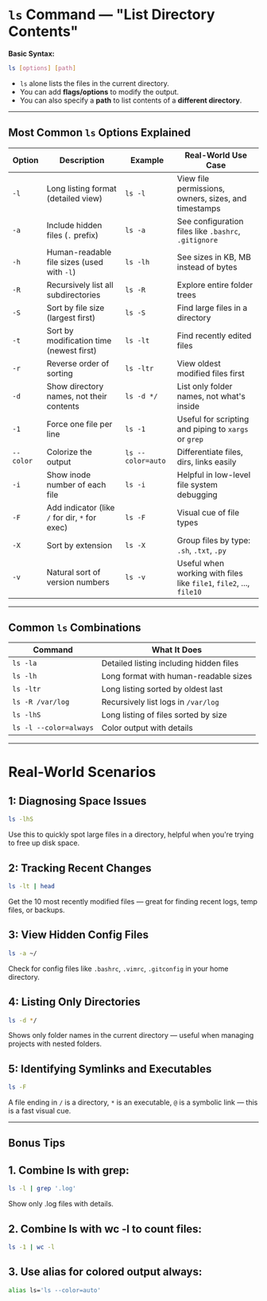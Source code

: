 # `ls` Command — "List Directory Contents"
**Basic Syntax:**
```bash
ls [options] [path]
```
- `ls` alone lists the files in the current directory.
- You can add **flags/options** to modify the output.
- You can also specify a **path** to list contents of a **different directory**.

---

## Most Common `ls` Options Explained
| **Option** | **Description**                                | **Example**       | **Real-World Use Case**                                             |
| ---------- | ---------------------------------------------- | ----------------- | ------------------------------------------------------------------- |
| `-l`       | Long listing format (detailed view)            | `ls -l`           | View file permissions, owners, sizes, and timestamps                |
| `-a`       | Include hidden files (`.` prefix)              | `ls -a`           | See configuration files like `.bashrc`, `.gitignore`                |
| `-h`       | Human-readable file sizes (used with `-l`)     | `ls -lh`          | See sizes in KB, MB instead of bytes                                |
| `-R`       | Recursively list all subdirectories            | `ls -R`           | Explore entire folder trees                                         |
| `-S`       | Sort by file size (largest first)              | `ls -S`           | Find large files in a directory                                     |
| `-t`       | Sort by modification time (newest first)       | `ls -lt`          | Find recently edited files                                          |
| `-r`       | Reverse order of sorting                       | `ls -ltr`         | View oldest modified files first                                    |
| `-d`       | Show directory names, not their contents       | `ls -d */`        | List only folder names, not what's inside                           |
| `-1`       | Force one file per line                        | `ls -1`           | Useful for scripting and piping to `xargs` or `grep`                |
| `--color`  | Colorize the output                            | `ls --color=auto` | Differentiate files, dirs, links easily                             |
| `-i`       | Show inode number of each file                 | `ls -i`           | Helpful in low-level file system debugging                          |
| `-F`       | Add indicator (like `/` for dir, `*` for exec) | `ls -F`           | Visual cue of file types                                            |
| `-X`       | Sort by extension                              | `ls -X`           | Group files by type: `.sh`, `.txt`, `.py`                           |
| `-v`       | Natural sort of version numbers                | `ls -v`           | Useful when working with files like `file1`, `file2`, ..., `file10` |

---

## Common `ls` Combinations
| **Command**            | **What It Does**                        |
| ---------------------- | --------------------------------------- |
| `ls -la`               | Detailed listing including hidden files |
| `ls -lh`               | Long format with human-readable sizes   |
| `ls -ltr`              | Long listing sorted by oldest last      |
| `ls -R /var/log`       | Recursively list logs in `/var/log`     |
| `ls -lhS`              | Long listing of files sorted by size    |
| `ls -l --color=always` | Color output with details               |

---

# Real-World Scenarios
## 1: Diagnosing Space Issues
```bash
ls -lhS
```
Use this to quickly spot large files in a directory, helpful when you're trying to free up disk space.

## 2: Tracking Recent Changes
```bash
ls -lt | head
```
Get the 10 most recently modified files — great for finding recent logs, temp files, or backups.

## 3: View Hidden Config Files
```bash
ls -a ~/
```
Check for config files like `.bashrc`, `.vimrc`, `.gitconfig` in your home directory.

## 4: Listing Only Directories
```bash
ls -d */
```
Shows only folder names in the current directory — useful when managing projects with nested folders.

## 5: Identifying Symlinks and Executables
```bash
ls -F
```
A file ending in `/` is a directory, `*` is an executable, `@` is a symbolic link — this is a fast visual cue.

---

## Bonus Tips
## 1. Combine ls with grep:
```bash
ls -l | grep '.log'
```
Show only .log files with details.

## 2. Combine ls with wc -l to count files:
```bash
ls -1 | wc -l
```
## 3. Use alias for colored output always:
```bash
alias ls='ls --color=auto'
```






